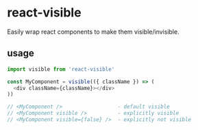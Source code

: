 # react-visible

Easily wrap react components to make them visible/invisible.

## usage

```javascript
import visible from 'react-visible'

const MyComponent = visible(({ className }) => (
  <div className={className}></div>
))

// <MyComponent />                  - default visible
// <MyComponent visible />          - explicitly visible
// <MyComponent visible={false} />  - explicitly not visible

```